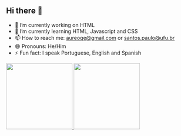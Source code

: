 ## Hi there 👋
- 🔭 I’m currently working on HTML
- 🌱 I’m currently learning HTML, Javascript and CSS
- 📫 How to reach me: aureoqe@gmail.com or santos.paulo@ufu.br
- 😄 Pronouns: He/Him
- ⚡ Fun fact: I speak Portuguese, English and Spanish

<div>
  <a href="https://github.com/Paulsantts">
  <img height="180cm" src="https://github-readme-stats.vercel.app/api?username=Paulsantts&show_icons=true&theme=tokyonight&include_all_commits=true&count_private+true"/>
  <img height="180cm" src="https://github-readme-stats.vercel.app/api/top-langs/?username=Paulsantts&layout=compact&langs_count=16&theme=tokyonight"/>

 
</div>
